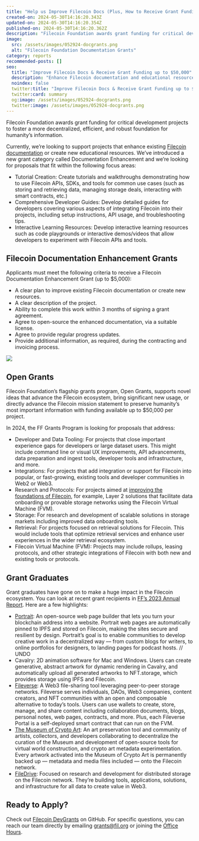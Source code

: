 ```yaml
---
title: "Help us Improve Filecoin Docs (Plus, How to Receive Grant Funding up to $50,000)"
created-on: 2024-05-30T14:16:20.343Z
updated-on: 2024-05-30T14:16:20.354Z
published-on: 2024-05-30T14:16:20.362Z
description: "Filecoin Foundation awards grant funding for critical development projects to foster a more decentralized, efficient, and robust foundation for humanity’s information. Currently, we’re looking to support projects that enhance existing Filecoin documentation or create new educational resources."
image:
  src: /assets/images/052924-docgrants.png
  alt: "Filecoin Foundation Documentation Grants"
category: reports
recommended-posts: []
seo:
  title: "Improve Filecoin Docs & Receive Grant Funding up to $50,000"
  description: "Enhance Filecoin documentation and educational resources with our grants program. Funding up to $50,000 available for critical development projects."
  noindex: false
  twitter:title: "Improve Filecoin Docs & Receive Grant Funding up to $50,000"
  twitter:card: summary
  og:image: /assets/images/052924-docgrants.png
  twitter:image: /assets/images/052924-docgrants.png
---
```


Filecoin Foundation awards grant funding for critical development projects to foster a more decentralized, efficient, and robust foundation for humanity’s information.

Currently, we’re looking to support projects that enhance existing [Filecoin documentation](https://docs.filecoin.io/) or create new educational resources. We’ve introduced a new grant category called Documentation Enhancement and we’re looking for proposals that fit within the following focus areas:

- Tutorial Creation: Create tutorials and walkthroughs demonstrating how to use Filecoin APIs, SDKs, and tools for common use cases (such as storing and retrieving data, managing storage deals, interacting with smart contracts, etc.)
- Comprehensive Developer Guides: Develop detailed guides for developers covering various aspects of integrating Filecoin into their projects, including setup instructions, API usage, and troubleshooting tips.
- Interactive Learning Resources: Develop interactive learning resources such as code playgrounds or interactive demos/videos that allow developers to experiment with Filecoin APIs and tools.

## Filecoin Documentation Enhancement Grants

Applicants must meet the following criteria to receive a Filecoin Documentation Enhancement Grant (up to $5,000):

- A clear plan to improve existing Filecoin documentation or create new resources.
- A clear description of the project.
- Ability to complete this work within 3 months of signing a grant agreement.
- Agree to open-source the enhanced documentation, via a suitable license.
- Agree to provide regular progress updates.
- Provide additional information, as required, during the contracting and invoicing process.

![](https://lh7-us.googleusercontent.com/QlQhUNfnSZZIsArn3X86yPwNe8qe9F31tFIms1esHKV5jzlo3KJNstz1-nq403fSDD8lxazTqeGvS1UCa96m84_7ll03TSv0dZKG-fKkb2Nv_EJgP0tYPUAzAROdRz8dXJc_gNMFEDfT0yk-sQbfaLE)

## Open Grants

Filecoin Foundation’s flagship grants program, Open Grants, supports novel ideas that advance the Filecoin ecosystem, bring significant new usage, or directly advance the Filecoin mission statement to preserve humanity’s most important information with funding available up to $50,000 per project.

In 2024, the FF Grants Program is looking for proposals that address:

- Developer and Data Tooling: For projects that close important experience gaps for developers or large dataset users. This might include command line or visual UX improvements, API advancements, data preparation and ingest tools, developer tools and infrastructure, and more.
- Integrations: For projects that add integration or support for Filecoin into popular, or fast-growing, existing tools and developer communities in Web2 or Web3.
- Research and Protocols: For projects aimed at [improving the foundations of Filecoin](https://www.glacier.io/filecoin), for example, Layer 2 solutions that facilitate data onboarding or provable storage networks using the Filecoin Virtual Machine (FVM).
- Storage: For research and development of scalable solutions in storage markets including improved data onboarding tools.
- Retrieval: For projects focused on retrieval solutions for Filecoin. This would include tools that optimize retrieval services and enhance user experiences in the wider retrieval ecosystem.
- Filecoin Virtual Machine (FVM): Projects may include rollups, leasing protocols, and other strategic integrations of Filecoin with both new and existing tools or protocols.

## Grant Graduates

Grant graduates have gone on to make a huge impact in the Filecoin ecosystem. You can look at recent grant recipients in [FF’s 2023 Annual Report](https://www.figma.com/proto/OpRYFQO34ycc5N7YIMeGAe/2023-FF-Annual-Report?node-id=1-11370). Here are a few highlights:

- [Portrait](https://portrait.gg/): An open-source web page builder that lets you turn your blockchain address into a website. Portrait web pages are automatically pinned to IPFS and stored on Filecoin, making the sites secure and resilient by design. Portrait’s goal is to enable communities to develop creative work in a decentralized way –– from custom blogs for writers, to online portfolios for designers, to landing pages for podcast hosts.
  // UNDO
- Cavalry: 2D animation software for Mac and Windows. Users can create generative, abstract artwork for dynamic rendering in Cavalry, and automatically upload all generated artworks to NFT.storage, which provides storage using IPFS and Filecoin.
- [Fileverse](https://fileverse.io/): A Web3 file-sharing tool leveraging peer-to-peer storage networks. Fileverse serves individuals, DAOs, Web3 companies, content creators, and NFT communities with an open and composable alternative to today’s tools. Users can use wallets to create, store, manage, and share content including collaboration documents, blogs, personal notes, web pages, contracts, and more. Plus, each Fileverse Portal is a self-deployed smart contract that can run on the FVM.
- [The Museum of Crypto Art](https://app.museumofcryptoart.com/): An art preservation tool and community of artists, collectors, and developers collaborating to decentralize the curation of the Museum and development of open-source tools for virtual world construction, and crypto art metadata experimentation. Every artwork activated into the Museum of Crypto Art is permanently backed up — metadata and media files included — onto the Filecoin network.
- [FileDrive](https://filedrive.io): Focused on research and development for distributed storage on the Filecoin network. They’re building tools, applications, solutions, and infrastructure for all data to create value in Web3.

## Ready to Apply?

Check out [Filecoin DevGrants](https://github.com/filecoin-project/devgrants) on GitHub. For specific questions, you can reach our team directly by emailing [grants@fil.org](mailto:grants@fil.org) or joining the [Office Hours](https://calendly.com/filecoin-grants/office-hours-ama).
